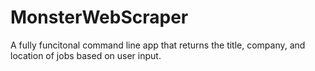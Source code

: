 # MonsterWebScraper
A fully funcitonal command line app that returns the title, company, and location of jobs based on user input.
